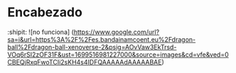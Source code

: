 # Encabezado
:shipit:
![no funciona] (https://www.google.com/url?sa=i&url=https%3A%2F%2Fes.bandainamcoent.eu%2Fdragon-ball%2Fdragon-ball-xenoverse-2&psig=AOvVaw3EkTrsd-VOq6rSI2zOF31F&ust=1699516981227000&source=images&cd=vfe&ved=0CBEQjRxqFwoTCIi2sKH4s4IDFQAAAAAdAAAAABAE)